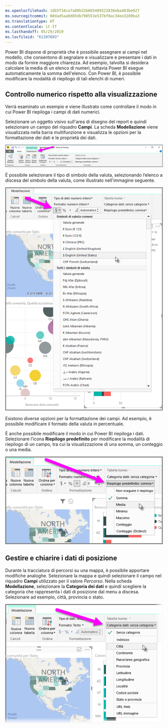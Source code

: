 ```yaml
---
ms.openlocfilehash: 1db5f34ce7a08b32b665409322836eba483be927
ms.sourcegitcommit: 60dad5aa0d85db790553e537bf8ac34ee3289ba3
ms.translationtype: HT
ms.contentlocale: it-IT
ms.lasthandoff: 05/29/2019
ms.locfileid: "61397693"
---
```

Power BI dispone di proprietà che è possibile assegnare ai campi nel modello, che consentono di segnalare e visualizzare e presentare i dati in modo da fornire maggiore chiarezza. Ad esempio, talvolta si desidera calcolare la media di un elenco di numeri, tuttavia Power BI esegue automaticamente la somma dell'elenco. Con Power BI, è possibile modificare la modalità di riepilogo di tali elenchi di numeri.

## <a name="numeric-control-over-summarization"></a>Controllo numerico rispetto alla visualizzazione
Verrà esaminato un esempio e viene illustrato come controllare il modo in cui Power BI riepiloga i campi di dati numerici.

Selezionare un oggetto visivo sull'area di disegno del report e quindi selezionare un campo del riquadro **Campi**. La scheda **Modellazione** viene visualizzata nella barra multifunzione e visualizza le opzioni per la formattazione dei dati e le proprietà dei dati.

![](media/3-11d-customize-summarization-categorization/3-11d_1.png)

È possibile selezionare il tipo di simbolo della valuta, selezionando l’elenco a discesa del simbolo della valuta, come illustrato nell'immagine seguente.

![](media/3-11d-customize-summarization-categorization/3-11d_2.png)

Esistono diverse opzioni per la formattazione dei campi. Ad esempio, è possibile modificare il formato della valuta in percentuale.

È anche possibile modificare il modo in cui Power BI riepiloga i dati. Selezionare l’icona **Riepilogo predefinito** per modificare la modalità di riepilogo di un campo, tra cui la visualizzazione di una somma, un conteggio o una media.

![](media/3-11d-customize-summarization-categorization/3-11d_3.png)

## <a name="manage-and-clarify-your-location-data"></a>Gestire e chiarire i dati di posizione
Durante la tracciatura di percorsi su una mappa, è possibile apportare modifiche analoghe. Selezionare la mappa e quindi selezionare il campo nel riquadro **Campi** utilizzato per il valore *Percorso*. Nella scheda **Modellazione**, selezionare la **Categoria dei dati** e quindi scegliere la categoria che rappresenta i dati di posizione dal menu a discesa. Selezionare ad esempio, città, provincia o stato.

![](media/3-11d-customize-summarization-categorization/3-11d_4.png)

